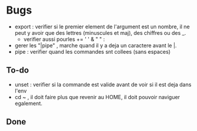 # Bugs
- export : verifier si le premier element de l'argument est un nombre, il ne peut y avoir que des lettres (minuscules et maj), des chiffres ou des _.
	- verifier aussi pourles += ' ' & " " : 
- gerer les "|pipe" , marche quand il y a deja un caractere avant le |. 
- pipe : verifier quand les commandes snt collees (sans espaces)

## To-do
- unset : verifier si la commande est valide avant de voir si il est deja dans l'env 
- cd ~ , il doit faire plus que revenir au HOME, il doit pouvoir naviguer egalement. 

## Done